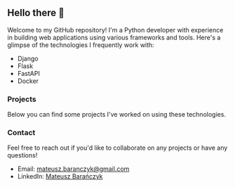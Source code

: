 ## Hello there 👋

Welcome to my GitHub repository! I'm a Python developer with experience in building web applications using various frameworks and tools. Here's a glimpse of the technologies I frequently work with:

- Django
- Flask
- FastAPI
- Docker

### Projects
Below you can find some projects I've worked on using these technologies. 

### Contact
Feel free to reach out if you'd like to collaborate on any projects or have any questions!

- Email: [mateusz.baranczyk@gmail.com](mailto:mateusz.baranczyk@gmail.com)
- LinkedIn: [Mateusz Barańczyk](https://www.linkedin.com/in/mateusz-baranczyk/)


